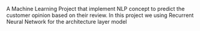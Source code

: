 A Machine Learning Project that implement NLP concept to predict the customer opinion based on their review. In this project we using Recurrent Neural Network for the architecture layer model

